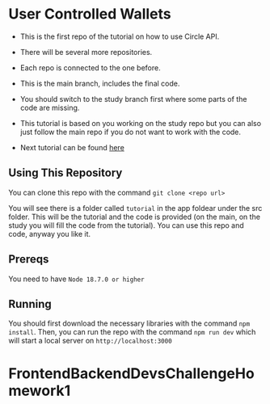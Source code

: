 # User Controlled Wallets

- This is the first repo of the tutorial on how to use Circle API. 
- There will be several more repositories. 
- Each repo is connected to the one before.
- This is the main branch, includes the final code.
- You should switch to the study branch first where some parts of the code are missing.
- This tutorial is based on you working on the study repo but you can also just follow the main repo if you do not want to work with the code.

- Next tutorial can be found [here](https://github.com/SimonYuvarlak/Working-With-User-Controlled-Wallets.git)

## Using This Repository

You can clone this repo with the command `git clone <repo url>`

You will see there is a folder called `tutorial` in the app foldear under the src folder. This will be the tutorial and the code is provided (on the main, on the study you will fill the code from the tutorial). You can use this repo and code, anyway you like it.

## Prereqs

You need to have `Node 18.7.0 or higher`

## Running

You should first download the necessary libraries with the command `npm install`.
Then, you can run the repo with the command `npm run dev` which will start a local server on `http://localhost:3000`
# FrontendBackendDevsChallengeHomework1
